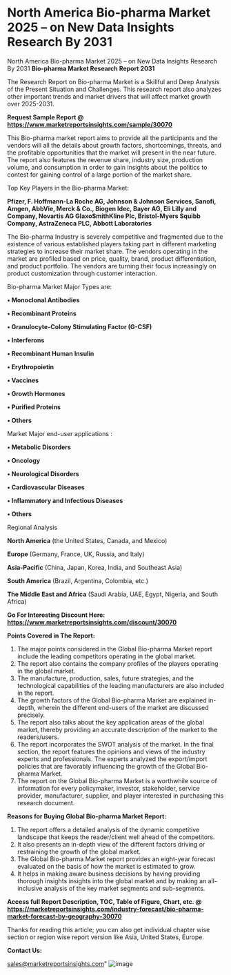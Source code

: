 # North America Bio-pharma Market 2025 – on New Data Insights Research By 2031
North America Bio-pharma Market 2025 – on New Data Insights Research By 2031
<strong>Bio-pharma Market Research Report 2031</strong>

The Research Report on Bio-pharma Market is a Skillful and Deep Analysis of the Present Situation and Challenges. This research report also analyzes other important trends and market drivers that will affect market growth over 2025-2031.

<strong>Request Sample Report @ <a href=https://www.marketreportsinsights.com/sample/30070>https://www.marketreportsinsights.com/sample/30070</a></strong>

This Bio-pharma market report aims to provide all the participants and the vendors will all the details about growth factors, shortcomings, threats, and the profitable opportunities that the market will present in the near future. The report also features the revenue share, industry size, production volume, and consumption in order to gain insights about the politics to contest for gaining control of a large portion of the market share.

Top Key Players in the Bio-pharma Market:

<strong>Pfizer, F. Hoffmann-La Roche AG, Johnson & Johnson Services, Sanofi, Amgen, AbbVie, Merck & Co., Biogen Idec, Bayer AG, Eli Lilly and Company, Novartis AG GlaxoSmithKline Plc, Bristol-Myers Squibb Company, AstraZeneca PLC, Abbott Laboratories</strong>

The Bio-pharma Industry is severely competitive and fragmented due to the existence of various established players taking part in different marketing strategies to increase their market share. The vendors operating in the market are profiled based on price, quality, brand, product differentiation, and product portfolio. The vendors are turning their focus increasingly on product customization through customer interaction.

Bio-pharma Market Major Types are:

<strong>• Monoclonal Antibodies

• Recombinant Proteins

• Granulocyte-Colony Stimulating Factor (G-CSF)

• Interferons

• Recombinant Human Insulin

• Erythropoietin

• Vaccines

• Growth Hormones

• Purified Proteins

• Others</strong>

Market Major end-user applications :

<strong>• Metabolic Disorders

• Oncology

• Neurological Disorders

• Cardiovascular Diseases

• Inflammatory and Infectious Diseases

• Others</strong>

Regional Analysis

</u><strong><b>North America</b></strong> (the United States, Canada, and Mexico)

<strong><b>Europe </b></strong>(Germany, France, UK, Russia, and Italy)

<strong><b>Asia-Pacific</b></strong> (China, Japan, Korea, India, and Southeast Asia)

<strong><b>South America</b></strong> (Brazil, Argentina, Colombia, etc.)

<strong><b>The Middle East and Africa</b></strong> (Saudi Arabia, UAE, Egypt, Nigeria, and South Africa)

<strong>Go For Interesting Discount Here: <a href=https://www.marketreportsinsights.com/discount/30070>https://www.marketreportsinsights.com/discount/30070</a></strong>

<strong>Points Covered in The Report:</strong>
<ol>
  <li>The major points considered in the Global Bio-pharma Market report include the leading competitors operating in the global market.</li>
  <li>The report also contains the company profiles of the players operating in the global market.</li>
  <li>The manufacture, production, sales, future strategies, and the technological capabilities of the leading manufacturers are also included in the report.</li>
  <li>The growth factors of the Global Bio-pharma Market are explained in-depth, wherein the different end-users of the market are discussed precisely.</li>
  <li>The report also talks about the key application areas of the global market, thereby providing an accurate description of the market to the readers/users.</li>
  <li>The report incorporates the SWOT analysis of the market. In the final section, the report features the opinions and views of the industry experts and professionals. The experts analyzed the export/import policies that are favorably influencing the growth of the Global Bio-pharma Market.</li>
  <li>The report on the Global Bio-pharma Market is a worthwhile source of information for every policymaker, investor, stakeholder, service provider, manufacturer, supplier, and player interested in purchasing this research document.</li>
</ol>
<strong>Reasons for Buying Global Bio-pharma Market Report:</strong>

<ol>
  <li>The report offers a detailed analysis of the dynamic competitive landscape that keeps the reader/client well ahead of the competitors.</li>
  <li>It also presents an in-depth view of the different factors driving or restraining the growth of the global market.</li>
  <li>The Global Bio-pharma Market report provides an eight-year forecast evaluated on the basis of how the market is estimated to grow.</li>
  <li>It helps in making aware business decisions by having providing thorough insights insights into the global market and by making an all-inclusive analysis of the key market segments and sub-segments.</li>
</ol>
<strong>Access full Report Description, TOC, Table of Figure, Chart, etc. @ <a href=https://marketreportsinsights.com/industry-forecast/bio-pharma-market-forecast-by-geography-30070>https://marketreportsinsights.com/industry-forecast/bio-pharma-market-forecast-by-geography-30070</a></strong>


Thanks for reading this article; you can also get individual chapter wise section or region wise report version like Asia, United States, Europe.

<strong>Contact Us:</strong>

sales@marketreportsinsights.com"
![image](https://github.com/user-attachments/assets/d14bd9de-3ef2-44b1-83ae-446c9f7336ae)
